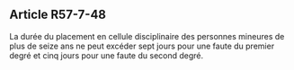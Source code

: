 Article R57-7-48
----
La durée du placement en cellule disciplinaire des personnes mineures de plus de
seize ans ne peut excéder sept jours pour une faute du premier degré et cinq
jours pour une faute du second degré.
